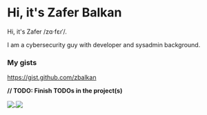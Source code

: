 # Hi, it's Zafer Balkan

Hi, it's Zafer /zɑ·fɛɾˈ/.

I am a cybersecurity guy with developer and sysadmin background.

### My gists

https://gist.github.com/zbalkan

**// TODO: Finish TODOs in the project(s)**

<a href="https://github.com/anuraghazra/github-readme-stats">
  <img align="center" src="https://github-readme-stats.vercel.app/api?username=zbalkan&count_private=true&show_icons=true&theme=dracula" />
</a>
<a href="https://github.com/anuraghazra/github-readme-stats">
  <img align="center" src="https://github-readme-stats.vercel.app/api/top-langs/?username=zbalkan&theme=dracula&exclude_repo=tzupdate,Elepheye,NetTime,zbalkan.github.io,sel4,cv" />
</a>
